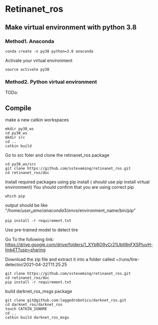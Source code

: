 # Retinanet_ros

## Make virtual environment with python 3.8
### Method1. Anaconda 

```
conda create -n py38 python=3.8 anaconda
```

Activate your virtual environment
```
source activate py38
```

### Method2. Python virtual environment

TODo:



## Compile

make a new catkin workspaces 

```
mkdir py38_ws
cd py38_ws
mkdir src
cd ..
catkin build
```


Go to src foler and clone the retinanet_ros package
```
cd py38_ws/src
git clone https://github.com/ssteveminq/retinanet_ros.git
cd retinanet_ros/doc
```


Install required packages using pip install ( should use pip install virtual environment)
You should confirm that you are using correct pip
```
which pip
```
output should be like "/home/$user_name/anaconda3/envs/$environment_name/bin/pip"

```
pip install -r requirement.txt
```


Use pre-trained model to detect tire

Go To the following link: https://drive.google.com/drive/folders/1_XYbRO9vCr21UbtI8nFXSPIuvH-Imk4T?usp=sharing

Download the zip file and extract it into a folder called ~/runs/tire-detector/2021-04-22T11.25.25

```
git clone https://github.com/ssteveminq/retinanet_ros.git
cd retinanet_ros/doc
pip install -r requirement.txt
```

build darknet_ros_msgs package
```
git clone git@github.com:leggedrobotics/darknet_ros.git
cd darknet_ros/darknet_ros
touch CATKIN_IGNORE
cd ..
catkin build darknet_ros_msgs
```






